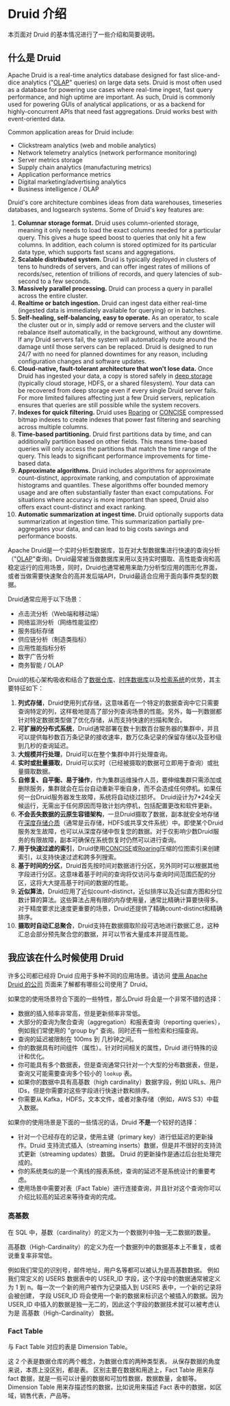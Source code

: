 # Druid 介绍
本页面对 Druid 的基本情况进行了一些介绍和简要说明。

## 什么是 Druid

Apache Druid is a real-time analytics database designed for fast slice-and-dice analytics
("[OLAP](http://en.wikipedia.org/wiki/Online_analytical_processing)" queries) on large data sets. Druid is most often
used as a database for powering use cases where real-time ingest, fast query performance, and high uptime are important.
As such, Druid is commonly used for powering GUIs of analytical applications, or as a backend for highly-concurrent APIs
that need fast aggregations. Druid works best with event-oriented data.

Common application areas for Druid include:

- Clickstream analytics (web and mobile analytics)
- Network telemetry analytics (network performance monitoring)
- Server metrics storage
- Supply chain analytics (manufacturing metrics)
- Application performance metrics
- Digital marketing/advertising analytics
- Business intelligence / OLAP

Druid's core architecture combines ideas from data warehouses, timeseries databases, and logsearch systems. Some of
Druid's key features are:

1. **Columnar storage format.** Druid uses column-oriented storage, meaning it only needs to load the exact columns
needed for a particular query.  This gives a huge speed boost to queries that only hit a few columns. In addition, each
column is stored optimized for its particular data type, which supports fast scans and aggregations.
2. **Scalable distributed system.** Druid is typically deployed in clusters of tens to hundreds of servers, and can
offer ingest rates of millions of records/sec, retention of trillions of records, and query latencies of sub-second to a
few seconds.
3. **Massively parallel processing.** Druid can process a query in parallel across the entire cluster.
4. **Realtime or batch ingestion.** Druid can ingest data either real-time (ingested data is immediately available for
querying) or in batches.
5. **Self-healing, self-balancing, easy to operate.** As an operator, to scale the cluster out or in, simply add or
remove servers and the cluster will rebalance itself automatically, in the background, without any downtime. If any
Druid servers fail, the system will automatically route around the damage until those servers can be replaced. Druid
is designed to run 24/7 with no need for planned downtimes for any reason, including configuration changes and software
updates.
6. **Cloud-native, fault-tolerant architecture that won't lose data.** Once Druid has ingested your data, a copy is
stored safely in [deep storage](architecture.html#deep-storage) (typically cloud storage, HDFS, or a shared filesystem).
Your data can be recovered from deep storage even if every single Druid server fails. For more limited failures affecting
just a few Druid servers, replication ensures that queries are still possible while the system recovers.
7. **Indexes for quick filtering.** Druid uses [Roaring](https://roaringbitmap.org/) or
[CONCISE](https://arxiv.org/pdf/1004.0403) compressed bitmap indexes to create indexes that power fast filtering and
searching across multiple columns.
8. **Time-based partitioning.** Druid first partitions data by time, and can additionally partition based on other fields.
This means time-based queries will only access the partitions that match the time range of the query. This leads to
significant performance improvements for time-based data.
9. **Approximate algorithms.** Druid includes algorithms for approximate count-distinct, approximate ranking, and
computation of approximate histograms and quantiles. These algorithms offer bounded memory usage and are often
substantially faster than exact computations. For situations where accuracy is more important than speed, Druid also
offers exact count-distinct and exact ranking.
10. **Automatic summarization at ingest time.** Druid optionally supports data summarization at ingestion time. This
summarization partially pre-aggregates your data, and can lead to big costs savings and performance boosts.


Apache Druid是一个实时分析型数据库，旨在对大型数据集进行快速的查询分析（"[OLAP](https://en.wikipedia.org/wiki/Online_analytical_processing)"查询)。Druid最常被当做数据库来用以支持实时摄取、高性能查询和高稳定运行的应用场景，同时，Druid也通常被用来助力分析型应用的图形化界面，或者当做需要快速聚合的高并发后端API，Druid最适合应用于面向事件类型的数据。

Druid通常应用于以下场景：

* 点击流分析（Web端和移动端）
* 网络监测分析（网络性能监控）
* 服务指标存储
* 供应链分析（制造类指标）
* 应用性能指标分析
* 数字广告分析
* 商务智能 / OLAP

Druid的核心架构吸收和结合了[数据仓库](https://en.wikipedia.org/wiki/Data_warehouse)、[时序数据库](https://en.wikipedia.org/wiki/Time_series_database)以及[检索系统](https://en.wikipedia.org/wiki/Search_engine_(computing))的优势，其主要特征如下：

1. **列式存储**，Druid使用列式存储，这意味着在一个特定的数据查询中它只需要查询特定的列，这样极地提高了部分列查询场景的性能。另外，每一列数据都针对特定数据类型做了优化存储，从而支持快速的扫描和聚合。
2. **可扩展的分布式系统**，Druid通常部署在数十到数百台服务器的集群中，并且可以提供每秒数百万条记录的接收速率，数万亿条记录的保留存储以及亚秒级到几秒的查询延迟。
3. **大规模并行处理**，Druid可以在整个集群中并行处理查询。
4. **实时或批量摄取**，Druid可以实时（已经被摄取的数据可立即用于查询）或批量摄取数据。
5. **自修复、自平衡、易于操作**，作为集群运维操作人员，要伸缩集群只需添加或删除服务，集群就会在后台自动重新平衡自身，而不会造成任何停机。如果任何一台Druid服务器发生故障，系统将自动绕过损坏。 Druid设计为7*24全天候运行，无需出于任何原因而导致计划内停机，包括配置更改和软件更新。
6. **不会丢失数据的云原生容错架构**，一旦Druid摄取了数据，副本就安全地存储在[深度存储介质](Design/../chapter-1.md)（通常是云存储，HDFS或共享文件系统）中。即使某个Druid服务发生故障，也可以从深度存储中恢复您的数据。对于仅影响少数Druid服务的有限故障，副本可确保在系统恢复时仍然可以进行查询。
7. **用于快速过滤的索引**，Druid使用[CONCISE](https://arxiv.org/pdf/1004.0403.pdf)或[Roaring](https://roaringbitmap.org/)压缩的位图索引来创建索引，以支持快速过滤和跨多列搜索。
8. **基于时间的分区**，Druid首先按时间对数据进行分区，另外同时可以根据其他字段进行分区。这意味着基于时间的查询将仅访问与查询时间范围匹配的分区，这将大大提高基于时间的数据的性能。
9. **近似算法**，Druid应用了近似count-distinct，近似排序以及近似直方图和分位数计算的算法。这些算法占用有限的内存使用量，通常比精确计算要快得多。对于精度要求比速度更重要的场景，Druid还提供了精确count-distinct和精确排序。
10. **摄取时自动汇总聚合**，Druid支持在数据摄取阶段可选地进行数据汇总，这种汇总会部分预先聚合您的数据，并可以节省大量成本并提高性能。


## 我应该在什么时候使用 Druid

许多公司都已经将 Druid 应用于多种不同的应用场景。请访问 [使用 Apache Druid 的公司](https://druid.apache.org/druid-powered) 页面来了解都有哪些公司使用了 Druid。

如果您的使用场景符合下面的一些特性，那么Druid 将会是一个非常不错的选择：

- 数据的插入频率非常高，但是更新频率非常低。
- 大部分的查询为聚合查询（aggregation）和报表查询（reporting queries），例如我们常使用的 "group by" 查询。同时还有一些检索和扫描查询。
- 查询的延迟被限制在 100ms 到 几秒钟之间。
- 你的数据具有时间组件（属性）。针对时间相关的属性，Druid 进行特殊的设计和优化。
- 你可能具有多个数据表，但是查询通常只针对一个大型的分布数据表，但是，查询又可能需要查询多个较小的 `lookup` 表。
- 如果你的数据中具有高基数（high cardinality）数据字段，例如 URLs、用户 IDs，但是你需要对这些字段进行快速计数和排序。
- 你需要从 Kafka，HDFS，文本文件，或者对象存储（例如，AWS S3）中载入数据。


如果你的使用场景是下面的一些情况的话，Druid **不是**一个较好的选择：

- 针对一个已经存在的记录，使用主键（primary key）进行低延迟的更新操作。Druid 支持流式插入（streaming inserts）数据，但是并不很好的支持流式更新（streaming updates）数据。
  Druid 的更新操作是通过后台批处理完成的。
- 你的系统类似的是一个离线的报表系统，查询的延迟不是系统设计的重要考虑。
- 使用场景中需要对表（Fact Table）进行连接查询，并且针对这个查询你可以介绍比较高的延迟来等待查询的完成。


### 高基数
在 SQL 中，基数（cardinality）的定义为一个数据列中独一无二数据的数量。

高基数（High-Cardinality）的定义为在一个数据列中的数据基本上不重复，或者说重复率非常低。

例如我们常见的识别号，邮件地址，用户名等都可以被认为是高基数数据。
例如我们常定义的 USERS 数据表中的 USER_ID 字段，这个字段中的数据通常被定义为 1 到 n。每一次一个新的用户被作为记录插入到 USERS 表中，一个新的记录将会被创建，
字段 USER_ID 将会使用一个新的数据来标识这个被插入的数据。因为 USER_ID 中插入的数据是独一无二的，因此这个字段的数据技术就可以被考虑认为是 高基数（High-Cardinality） 数据。


### Fact Table
与 Fact Table 对应的表是 Dimension Table。

这 2 个表是数据仓库的两个概念，为数据仓库的两种类型表。 从保存数据的角度来说，本质上没区别，都是表。
区别主要在数据和用途上，Fact Table 用来存 fact 数据，就是一些可以计量的数据和可加性数据，数据数量，金额等。
Dimension Table 用来存描述性的数据，比如说用来描述 Fact 表中的数据，如区域，销售代表，产品等。